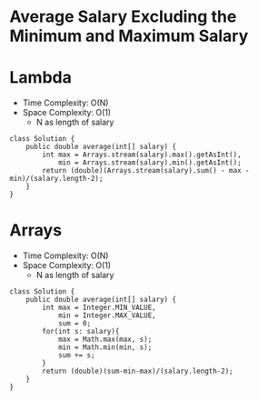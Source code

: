 # Average Salary Excluding the Minimum and Maximum Salary

# Lambda

- Time Complexity: O(N)
- Space Complexity: O(1)
  - N as length of salary

```
class Solution {
    public double average(int[] salary) {
        int max = Arrays.stream(salary).max().getAsInt(),
            min = Arrays.stream(salary).min().getAsInt();
        return (double)(Arrays.stream(salary).sum() - max - min)/(salary.length-2);
    }
}
```

# Arrays

- Time Complexity: O(N)
- Space Complexity: O(1)
  - N as length of salary

```
class Solution {
    public double average(int[] salary) {
        int max = Integer.MIN_VALUE,
            min = Integer.MAX_VALUE,
            sum = 0;
        for(int s: salary){
            max = Math.max(max, s);
            min = Math.min(min, s);
            sum += s;
        }
        return (double)(sum-min-max)/(salary.length-2);
    }
}
```
